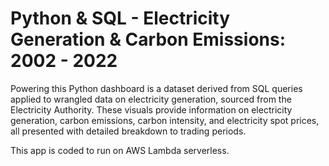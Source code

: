 # Python & SQL - Electricity Generation & Carbon Emissions: 2002 - 2022

Powering this Python dashboard is a dataset derived from SQL queries applied to wrangled data on electricity generation, 
sourced from the Electricity Authority. These visuals provide information on electricity generation, carbon emissions, 
carbon intensity, and electricity spot prices, all presented with detailed breakdown to trading periods.

This app is coded to run on AWS Lambda serverless. 
